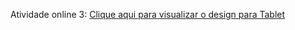 Atividade online 3:
[Clique aqui para visualizar o design para Tablet](https://www.figma.com/file/gsJIvdDwdBLz3qkXWxhBlP/FullStack-Senai---UC9-Atividade-Online-2?node-id=1%3A221)
